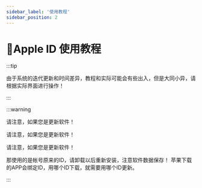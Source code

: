 ```yaml
---
sidebar_label: '使用教程'
sidebar_position: 2
---
```


# 🍎Apple ID 使用教程

:::tip  
  
由于系统的迭代更新和时间差异，教程和实际可能会有些出入，但是大同小异，请根据实际界面进行操作！
  
:::

:::warning  
  
请注意，如果您是更新软件！

请注意，如果您是更新软件！

请注意，如果您是更新软件！

那使用的是帐号原来的ID，请卸载以后重新安装，注意软件数据保存！
苹果下载的APP会绑定ID，用哪个ID下载，就需要用哪个ID更新。
  
:::

### 
<!--stackedit_data:
eyJoaXN0b3J5IjpbMTYwMDgyOTUyMSwxMjExODkxMjExXX0=
-->